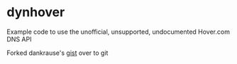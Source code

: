 dynhover
========

Example code to use the unofficial, unsupported, undocumented Hover.com DNS API

Forked dankrause's [gist](https://gist.github.com/dankrause/5585907) over to git
